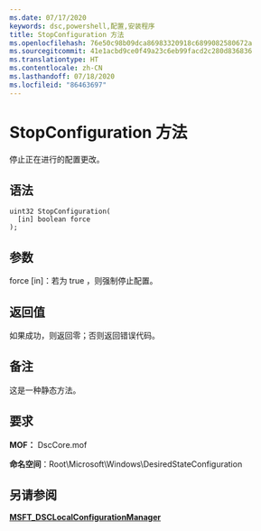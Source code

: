 ```yaml
---
ms.date: 07/17/2020
keywords: dsc,powershell,配置,安装程序
title: StopConfiguration 方法
ms.openlocfilehash: 76e50c98b09dca86983320918c6899082580672a
ms.sourcegitcommit: 41e1acbd9ce0f49a23c6eb99facd2c280d836836
ms.translationtype: HT
ms.contentlocale: zh-CN
ms.lasthandoff: 07/18/2020
ms.locfileid: "86463697"
---
```

# <a name="stopconfiguration-method"></a>StopConfiguration 方法

停止正在进行的配置更改。

## <a name="syntax"></a>语法

```mof
uint32 StopConfiguration(
  [in] boolean force
);
```

## <a name="parameters"></a>参数

force  \[in\]：若为 true  ，则强制停止配置。

## <a name="return-value"></a>返回值

如果成功，则返回零；否则返回错误代码。

## <a name="remarks"></a>备注

这是一种静态方法。

## <a name="requirements"></a>要求

**MOF：** DscCore.mof

**命名空间**：Root\Microsoft\Windows\DesiredStateConfiguration

## <a name="see-also"></a>另请参阅

[**MSFT_DSCLocalConfigurationManager**](msft-dsclocalconfigurationmanager.md)
